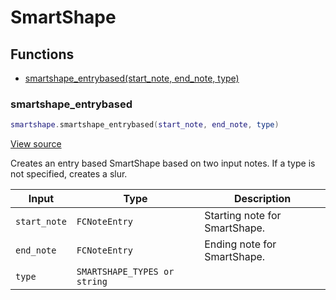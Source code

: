 # SmartShape

## Functions

- [smartshape_entrybased(start_note, end_note, type)](#smartshape_entrybased)

### smartshape_entrybased

```lua
smartshape.smartshape_entrybased(start_note, end_note, type)
```

[View source](https://github.com/finale-lua/lua-scripts/tree/master/src/library/smartshape.lua#L-1)

Creates an entry based SmartShape based on two input notes. If a type is not specified, creates a slur.

| Input | Type | Description |
| ----- | ---- | ----------- |
| `start_note` | `FCNoteEntry` | Starting note for SmartShape. |
| `end_note` | `FCNoteEntry` | Ending note for SmartShape. |
| `type` | `SMARTSHAPE_TYPES or string` |  |
